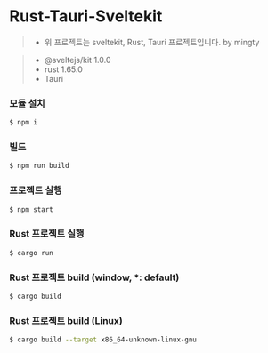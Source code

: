 # Rust-Tauri-Sveltekit

> - 위 프로젝트는 sveltekit, Rust, Tauri 프로젝트입니다. by mingty

> - @sveltejs/kit 1.0.0
> - rust 1.65.0
> - Tauri

### 모듈 설치
``` sh
$ npm i
```

### 빌드
``` sh
$ npm run build
```

### 프로젝트 실행
``` sh
$ npm start
```

### Rust 프로젝트 실행
``` sh
$ cargo run
```

### Rust 프로젝트 build (window, *: default)
```sh
$ cargo build
```

### Rust 프로젝트 build (Linux)
```sh
$ cargo build --target x86_64-unknown-linux-gnu
```